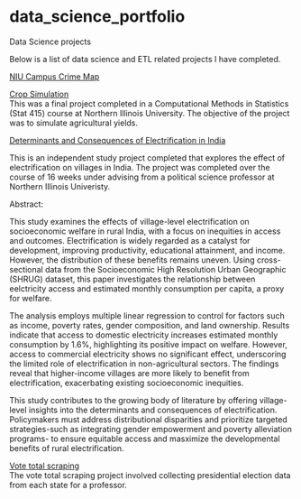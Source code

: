 # data_science_portfolio
Data Science projects 

Below is a list of data science and ETL related projects I have completed. 

[NIU Campus Crime Map](https://github.com/Doommen3/data_science_portfolio/tree/main/Crime_map_Northern_Star)  

[Crop Simulation](https://github.com/Doommen3/data_science_portfolio/tree/main/Crop_simulation)  
This was a final project completed in a Computational Methods in Statistics (Stat 415) course at Northern Illinois University. The objective of the project was to simulate agricultural yields. 


[Determinants and Consequences of Electrification in India](https://github.com/Doommen3/data_science_portfolio/tree/main/Consequences%20and%20Determinants%20of%20Electrification%20in%20India/Independentstudy_honorsproject)  

This is an independent study project completed that explores the effect of electrification on villages in India. The project was completed over the course of 16 weeks under advising from a political science professor at Northern Illinois Univeristy. 

Abstract:  

This study examines the effects of village-level electrification on socioeconomic welfare in rural India, with a focus on inequities in access and outcomes. Electrification is widely regarded as a catalyst for development, improving productivity, educational attainment, and income. However, the distribution of these benefits remains uneven. Using cross-sectional data from the Socioeconomic High Resolution Urban Geographic (SHRUG) dataset, this paper investigates the relationship between eelctricity access and estimated monthly consumption per capita, a proxy for welfare.

The analysis employs multiple linear regression to control for factors such as income, poverty rates, gender composition, and land ownership. Results indicate that access to domestic electricity increases estimated monthly consumption by 1.6%, highlighting its positive impact on welfare. However, access to commercial electricity shows no significant effect, underscoring the limited role of electrification in non-agricultural sectors. The findings reveal that higher-income villages are more likely to benefit from electrification, exacerbating existing socioeconomic inequities.

This study contributes to the growing body of literature by offering village-level insights into the determinants and consequences of electrification. Policymakers must address distributional disparities and prioritize targeted strategies-such as integrating gender empowerment and poverty alleviation programs- to ensure equitable access and masximize the developmental benefits of rural electrification.

[Vote total scraping](https://github.com/Doommen3/data_science_portfolio/tree/main/vote_total_scraping/vote_total_scraping)  
The vote total scraping project involved collecting presidential election data from each state for a professor. 
